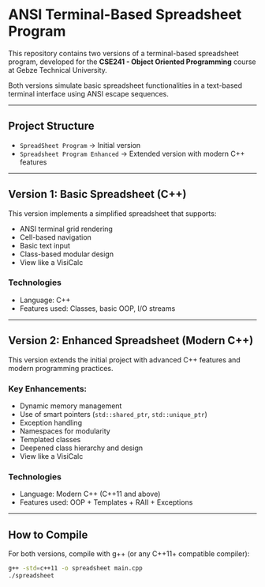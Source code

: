 # ANSI Terminal-Based Spreadsheet Program

This repository contains two versions of a terminal-based spreadsheet program, developed for the **CSE241 - Object Oriented Programming** course at Gebze Technical University.

Both versions simulate basic spreadsheet functionalities in a text-based terminal interface using ANSI escape sequences.

---

##  Project Structure

- `SpreadSheet Program` → Initial version
- `Spreadsheet Program Enhanced` → Extended version with modern C++ features

---

##  Version 1: Basic Spreadsheet (C++)

This version implements a simplified spreadsheet that supports:

- ANSI terminal grid rendering
- Cell-based navigation
- Basic text input
- Class-based modular design
- View like a VisiCalc

### Technologies

- Language: C++
- Features used: Classes, basic OOP, I/O streams

---

##  Version 2: Enhanced Spreadsheet (Modern C++)

This version extends the initial project with advanced C++ features and modern programming practices.

### Key Enhancements:

- Dynamic memory management  
- Use of smart pointers (`std::shared_ptr`, `std::unique_ptr`)  
- Exception handling  
- Namespaces for modularity  
- Templated classes  
- Deepened class hierarchy and design
- View like a VisiCalc


### Technologies

- Language: Modern C++ (C++11 and above)
- Features used: OOP + Templates + RAII + Exceptions

---

##  How to Compile

For both versions, compile with g++ (or any C++11+ compatible compiler):

```bash
g++ -std=c++11 -o spreadsheet main.cpp
./spreadsheet
